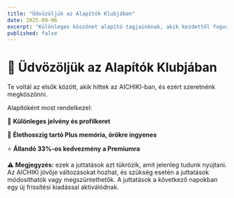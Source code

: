 ```yaml
---
title: "Üdvözöljük az Alapítók Klubjában"
date: 2025-09-06
excerpt: "Különleges köszönet alapító tagjainknak, akik kezdettől fogva hittek az AICHIKI-ban."
published: false
---
```


# 🎉 Üdvözöljük az Alapítók Klubjában

Te voltál az elsők között, akik hittek az AICHIKI-ban, és ezért szeretnénk megköszönni.

Alapítóként most rendelkezel:

🏅 **Különleges jelvény és profilkeret**

🧠 **Élethosszig tartó Plus memória, örökre ingyenes**

⭐ **Állandó 33%-os kedvezmény a Premiumra**

⚠️ **Megjegyzés:** ezek a juttatások azt tükrözik, amit jelenleg tudunk nyújtani. Az AICHIKI jövője változásokat hozhat, és szükség esetén a juttatások módosíthatók vagy megszüntethetők. A juttatások a következő napokban egy új frissítési kiadással aktiválódnak.